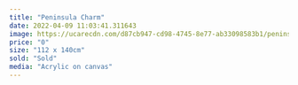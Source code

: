 ```yaml
---
title: "Peninsula Charm"
date: 2022-04-09 11:03:41.311643
image: https://ucarecdn.com/d87cb947-cd98-4745-8e77-ab33098583b1/peninsula-charm.jpg
price: "0"
size: "112 x 140cm"
sold: "Sold"
media: "Acrylic on canvas"
---
```


